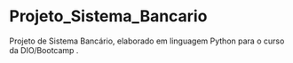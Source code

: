 # Projeto_Sistema_Bancario
Projeto de Sistema Bancário, elaborado em linguagem Python para o curso da DIO/Bootcamp .
